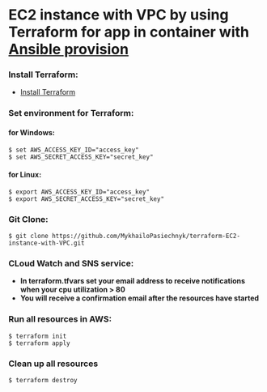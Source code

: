 # EC2 instance with VPC by using Terraform for app in container with [Ansible provision](https://github.com/MykhailoPasiechnyk/ansible-docker-cron-job)

### Install Terraform:
- [Install Terraform](https://developer.hashicorp.com/terraform/tutorials/aws-get-started/install-cli)

### Set environment for Terraform:

#### for Windows:
```
$ set AWS_ACCESS_KEY_ID="access_key"
$ set AWS_SECRET_ACCESS_KEY="secret_key"
```

#### for Linux:
```
$ export AWS_ACCESS_KEY_ID="access_key"
$ export AWS_SECRET_ACCESS_KEY="secret_key"
```

### Git Clone:
```
$ git clone https://github.com/MykhailoPasiechnyk/terraform-EC2-instance-with-VPC.git
```

### CLoud Watch and SNS service:
- __In terraform.tfvars set your email address to receive notifications when your cpu utilization > 80__
- __You will receive a confirmation email after the resources have started__

### Run all resources in AWS:
```
$ terraform init
$ terraform apply
```

### Clean up all resources
```
$ terraform destroy
```
